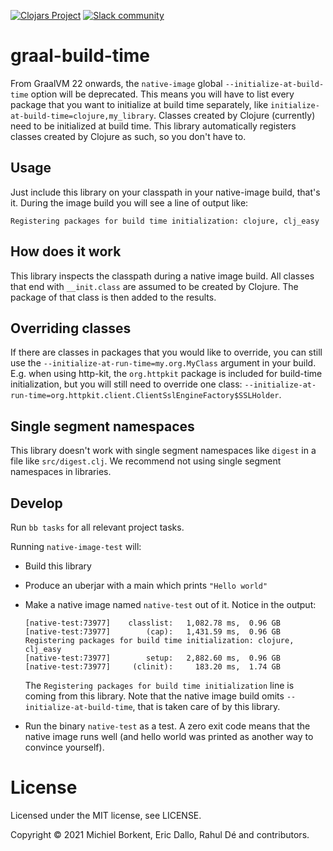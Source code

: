 [![Clojars Project](https://img.shields.io/clojars/v/com.github.clj-easy/graal-build-time.svg)](https://clojars.org/com.github.clj-easy/graal-build-time)
[![Slack community](https://img.shields.io/badge/Slack-chat-blue?style=flat-square)](https://clojurians.slack.com/archives/C02DQFVS0MC)

# graal-build-time

From GraalVM 22 onwards, the `native-image` global `--initialize-at-build-time`
option will be deprecated. This means you will have to list every package that
you want to initialize at build time separately, like
`initialize-at-build-time=clojure,my_library`. Classes created by Clojure
(currently) need to be initialized at build time. This library automatically
registers classes created by Clojure as such, so you don't have to.

## Usage

Just include this library on your classpath in your native-image build, that's
it. During the image build you will see a line of output like:

    Registering packages for build time initialization: clojure, clj_easy

## How does it work

This library inspects the classpath during a native image build. All classes
that end with `__init.class` are assumed to be created by Clojure. The package
of that class is then added to the results.

## Overriding classes

If there are classes in packages that you would like to override, you can still
use the `--initialize-at-run-time=my.org.MyClass` argument in your
build. E.g. when using http-kit, the `org.httpkit` package is included for
build-time initialization, but you will still need to override one class:
`--initialize-at-run-time=org.httpkit.client.ClientSslEngineFactory$SSLHolder`.

## Single segment namespaces

This library doesn't work with single segment namespaces like `digest` in a
file like `src/digest.clj`. We recommend not using single segment namespaces in
libraries.

## Develop

Run `bb tasks` for all relevant project tasks.

Running `native-image-test` will:

- Build this library
- Produce an uberjar with a main which prints `"Hello world"`
- Make a native image named `native-test` out of it. Notice in the output:

    ```
    [native-test:73977]    classlist:   1,082.78 ms,  0.96 GB
    [native-test:73977]        (cap):   1,431.59 ms,  0.96 GB
    Registering packages for build time initialization: clojure, clj_easy
    [native-test:73977]        setup:   2,882.60 ms,  0.96 GB
    [native-test:73977]     (clinit):     183.20 ms,  1.74 GB
    ```

    The `Registering packages for build time initialization` line is coming from
    this library.  Note that the native image build omits
    `--initialize-at-build-time`, that is taken care of by this library.

- Run the binary `native-test` as a test. A zero exit code means that the native
  image runs well (and hello world was printed as another way to convince
  yourself).

# License

Licensed under the MIT license, see LICENSE.

Copyright © 2021 Michiel Borkent, Eric Dallo, Rahul Dé and contributors.
